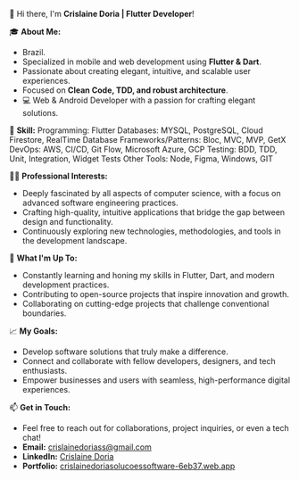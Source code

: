 
👋 Hi there, I'm **Crislaine Doria | Flutter Developer**!

🎓 **About Me:**
- Brazil.
- Specialized in mobile and web development using **Flutter & Dart**.
- Passionate about creating elegant, intuitive, and scalable user experiences.
- Focused on **Clean Code, TDD, and robust architecture**.
- 💻 Web & Android Developer with a passion for crafting elegant solutions.

🔧  **Skill:**
Programming: Flutter
Databases: MYSQL, PostgreSQL, Cloud Firestore, RealTime Database
Frameworks/Patterns: Bloc, MVC, MVP, GetX
DevOps: AWS, CI/CD, Git Flow, Microsoft Azure, GCP
Testing: BDD, TDD, Unit, Integration, Widget Tests
Other Tools: Node, Figma, Windows, GIT

👩‍💻 **Professional Interests:**
- Deeply fascinated by all aspects of computer science, with a focus on advanced software engineering practices.
- Crafting high-quality, intuitive applications that bridge the gap between design and functionality.
- Continuously exploring new technologies, methodologies, and tools in the development landscape.

🌱 **What I'm Up To:**
- Constantly learning and honing my skills in Flutter, Dart, and modern development practices.
- Contributing to open-source projects that inspire innovation and growth.
- Collaborating on cutting-edge projects that challenge conventional boundaries.

📈 **My Goals:**
- Develop software solutions that truly make a difference.
- Connect and collaborate with fellow developers, designers, and tech enthusiasts.
- Empower businesses and users with seamless, high-performance digital experiences.

📫 **Get in Touch:**
- Feel free to reach out for collaborations, project inquiries, or even a tech chat!
- **Email:** [crislainedoriass@gmail.com](mailto:crislainedoriass@gmail.com)
- **LinkedIn:** [Crislaine Doria](https://www.linkedin.com/in/crislaine-doria-7b739433b/)
- **Portfolio:** [crislainedoriasolucoessoftware-6eb37.web.app](https://crislainedoriasolucoesemsoftware.com)
